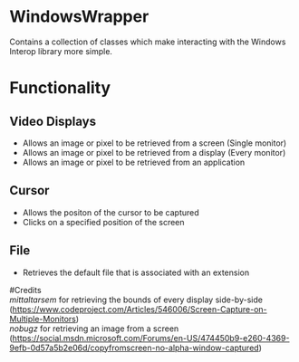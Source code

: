 # WindowsWrapper  
Contains a collection of classes which make interacting with the Windows Interop library more simple.  
  
# Functionality  
## Video Displays  
* Allows an image or pixel to be retrieved from a screen (Single monitor)  
* Allows an image or pixel to be retrieved from a display (Every monitor)  
* Allows an image or pixel to be retrieved from an application  
  
## Cursor  
* Allows the positon of the cursor to be captured  
* Clicks on a specified position of the screen  
  
## File  
* Retrieves the default file that is associated with an extension  
  
#Credits  
*mittaltarsem* for retrieving the bounds of every display side-by-side (https://www.codeproject.com/Articles/546006/Screen-Capture-on-Multiple-Monitors)  
*nobugz* for retrieving an image from a screen (https://social.msdn.microsoft.com/Forums/en-US/474450b9-e260-4369-9efb-0d57a5b2e06d/copyfromscreen-no-alpha-window-captured)